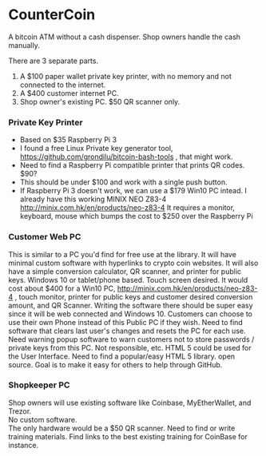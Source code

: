 # CounterCoin
A bitcoin ATM without a cash dispenser.  Shop owners handle the cash manually.

There are 3 separate parts.  
1. A $100 paper wallet private key printer, with no memory and not connected to the internet.
2. A $400 customer internet PC.
3. Shop owner's existing PC.  $50 QR scanner only.

### Private Key Printer
- Based on $35 Raspberry Pi 3
- I found a free Linux Private key generator tool, https://github.com/grondilu/bitcoin-bash-tools , that might work.
- Need to find a Raspberry Pi compatible printer that prints QR codes.  $90?
- This should be under $100 and work with a single push button.
- If Raspberry Pi 3 doesn't work, we can use a $179 Win10 PC intead.  I already have this working MINIX NEO Z83-4 http://minix.com.hk/en/products/neo-z83-4 It requires a monitor, keyboard, mouse which bumps the cost to $250 over the Raspberry Pi

### Customer Web PC
This is similar to a PC you'd find for free use at the library.  It will have minimal custom software with hyperlinks to crypto coin websites.  It will also have a simple conversion calculator, QR scanner, and printer for public keys.  Windows 10 or tablet/phone based.  Touch screen desired.
It would cost about $400 for a Win10 PC, http://minix.com.hk/en/products/neo-z83-4 , touch monitor, printer for public keys and customer desired conversion amount, and QR Scanner.  Writing the software there should be super easy since it will be web connected and Windows 10.
Customers can choose to use their own Phone instead of this Public PC if they wish.
Need to find software that clears last user's changes and resets the PC for each use.
Need warning popup software to warn customers not to store passwords / private keys from this PC.  Not responsible, etc.
HTML 5 could be used for the User Interface.  Need to find a popular/easy HTML 5 library.  open source.  Goal is to make it easy for others to help through GitHub.

### Shopkeeper PC
Shop owners will use existing software like Coinbase, MyEtherWallet, and Trezor.  
No custom software.  
The only hardware would be a $50 QR scanner.
Need to find or write training materials.  Find links to the best existing training for CoinBase for instance. 
